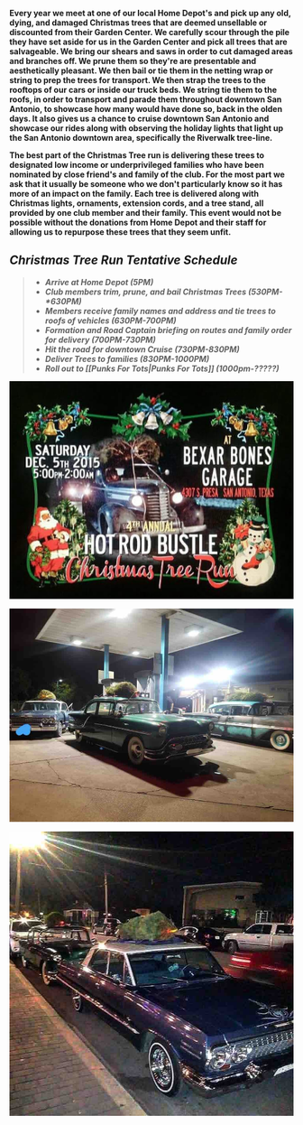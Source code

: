 **Every year we meet at one of our local Home Depot's and pick up any old, dying, and damaged Christmas trees that are deemed unsellable or discounted from their Garden Center.  We carefully scour through the pile they have set aside for us in the Garden Center and pick all trees that are salvageable.  We bring our shears and saws in order to cut damaged areas and branches off.  We prune them so they're are presentable and aesthetically pleasant.  We then bail or tie them in the netting wrap or string to prep the trees for transport.  We then strap the trees to the rooftops of our cars or inside our truck beds.  We string tie them to the roofs, in order to transport and parade them throughout downtown San Antonio, to showcase how many would have done so, back in the olden days. It also gives us a chance to cruise downtown San Antonio and showcase our rides along with observing the holiday lights that light up the San Antonio downtown area, specifically the Riverwalk tree-line.** 

**The best part of the Christmas Tree run is delivering these trees to designated low income or underprivileged families who have been nominated by close friend's and family of the club.  For the most part we ask that it usually be someone who we don't particularly know so it has more of an impact on the family.  Each tree is delivered along with Christmas lights, ornaments, extension cords, and a tree stand, all provided by one club member and their family. This event would not be possible without the donations from Home Depot and their staff for allowing us to repurpose these trees that they seem unfit.**

## **_Christmas Tree Run Tentative Schedule_**

>-  **_Arrive at Home Depot (5PM)_**
>-  **_Club members trim, prune, and bail Christmas Trees (530PM-*630PM)_**
>-  **_Members receive family names and address and tie trees to roofs of vehicles (630PM-700PM)_**
>-  **_Formation and Road Captain briefing on routes and family order for delivery (700PM-730PM)_**
>-  **_Hit the road for downtown Cruise (730PM-830PM)_**
>-  **_Deliver Trees to families (830PM-1000PM)_** 
>-  **_Roll out to [[Punks For Tots|Punks For Tots]] (1000pm-?????)_**

![treeRuun](../treeRuun.jpeg)

![prestree](../prestree.jpeg)      

![joeytree](../joeytree.jpeg)

